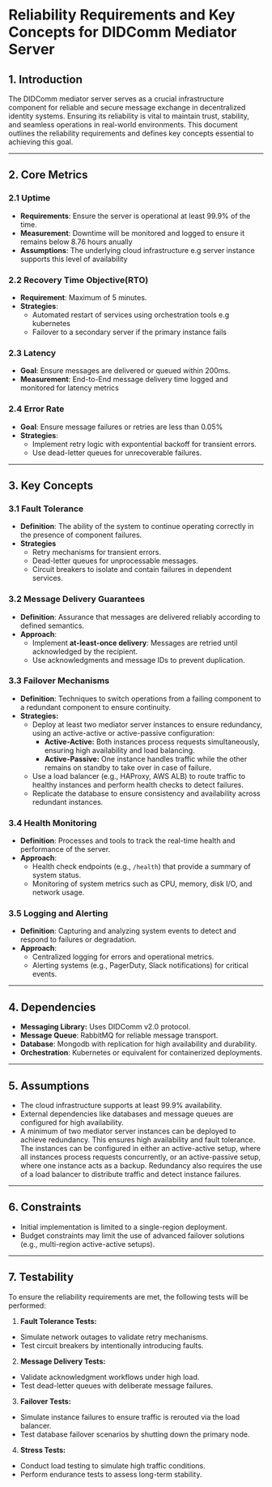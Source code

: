 # Reliability Requirements and Key Concepts for DIDComm Mediator Server

## 1. Introduction
The DIDComm mediator server serves as a crucial infrastructure component for reliable and secure message exchange in decentralized identity systems. Ensuring its reliability is vital to maintain trust, stability, and seamless operations in real-world environments. This document outlines the reliability requirements and defines key concepts essential to achieving this goal.

---

## 2. Core Metrics

### 2.1 Uptime
- **Requirements**: Ensure the server is operational at least 99.9% of the time.
- **Measurement**: Downtime will be monitored and logged to ensure it remains below 8.76 hours anually
- **Assumptions**: The underlying cloud infrastructure e.g server instance supports this level of availability

### 2.2 Recovery Time Objective(RTO)
- **Requirement**: Maximum of 5 minutes.
- **Strategies**:
    - Automated restart of services using orchestration tools e.g kubernetes
    - Failover to a secondary server if the primary instance fails

### 2.3 Latency
- **Goal**: Ensure messages are delivered or queued within 200ms.
- **Measurement**: End-to-End message delivery time logged and monitored for latency metrics

### 2.4 Error Rate
- **Goal**: Ensure message failures or retries are less than 0.05%
- **Strategies**: 
    - Implement retry logic with expontential backoff for transient errors.
    - Use dead-letter queues for unrecoverable failures.

---

## 3. Key Concepts

### 3.1 Fault Tolerance
- **Definition**: The ability of the system to continue operating correctly in the presence of component failures.
- **Strategies**
    - Retry mechanisms for transient errors.
    - Dead-letter queues for unprocessable messages.
    - Circuit breakers to isolate and contain failures in dependent services.

### 3.2 Message Delivery Guarantees
- **Definition**: Assurance that messages are delivered reliably according to defined semantics.
- **Approach**:
  - Implement **at-least-once delivery**: Messages are retried until acknowledged by the recipient.
  - Use acknowledgments and message IDs to prevent duplication.

### 3.3 Failover Mechanisms
- **Definition**: Techniques to switch operations from a failing component to a redundant component to ensure continuity.
- **Strategies:**
    - Deploy at least two mediator server instances to ensure redundancy, using an active-active or active-passive configuration:
        - **Active-Active:** Both instances process requests simultaneously, ensuring high availability and load balancing.
        - **Active-Passive:** One instance handles traffic while the other remains on standby to take over in case of failure.
    - Use a load balancer (e.g., HAProxy, AWS ALB) to route traffic to healthy instances and perform health checks to detect failures.
    - Replicate the database to ensure consistency and availability across redundant instances.

### 3.4 Health Monitoring
- **Definition**: Processes and tools to track the real-time health and performance of the server.
- **Approach**:
  - Health check endpoints (e.g., `/health`) that provide a summary of system status.
  - Monitoring of system metrics such as CPU, memory, disk I/O, and network usage.

### 3.5 Logging and Alerting
- **Definition**: Capturing and analyzing system events to detect and respond to failures or degradation.
- **Approach**:
  - Centralized logging for errors and operational metrics.
  - Alerting systems (e.g., PagerDuty, Slack notifications) for critical events.

---

## 4. Dependencies
- **Messaging Library:** Uses DIDComm v2.0 protocol.
- **Message Queue**: RabbitMQ for reliable message transport.
- **Database**: Mongodb with replication for high availability and durability.
- **Orchestration**: Kubernetes or equivalent for containerized deployments.

---

## 5. Assumptions
- The cloud infrastructure supports at least 99.9% availability.
- External dependencies like databases and message queues are configured for high availability.
- A minimum of two mediator server instances can be deployed to achieve redundancy. This ensures high availability and fault tolerance. The instances can be configured in either an active-active setup, where all instances process requests concurrently, or an active-passive setup, where one instance acts as a backup. Redundancy also requires the use of a load balancer to distribute traffic and detect instance failures.

---

## 6. Constraints
- Initial implementation is limited to a single-region deployment.
- Budget constraints may limit the use of advanced failover solutions (e.g., multi-region active-active setups).

---

## 7. Testability
To ensure the reliability requirements are met, the following tests will be performed:

1. **Fault Tolerance Tests:**

- Simulate network outages to validate retry mechanisms.
- Test circuit breakers by intentionally introducing faults.
2. **Message Delivery Tests:**

- Validate acknowledgment workflows under high load.
- Test dead-letter queues with deliberate message failures.
3. **Failover Tests:**

- Simulate instance failures to ensure traffic is rerouted via the load balancer.
- Test database failover scenarios by shutting down the primary node.
4. **Stress Tests:**

- Conduct load testing to simulate high traffic conditions.
- Perform endurance tests to assess long-term stability.

